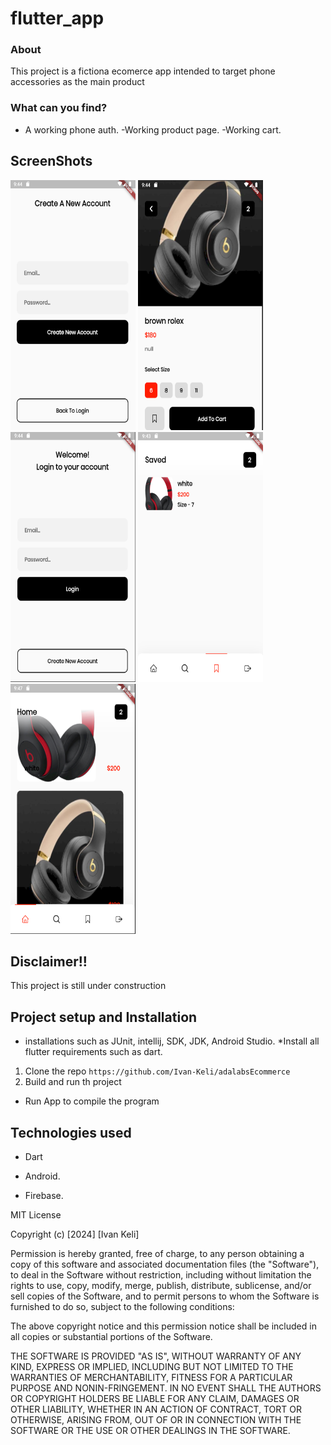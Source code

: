 # flutter_app

### About
 This project is a fictiona ecomerce app intended to target phone accessories as the main product

### What can you find?
 - A working phone auth.
 -Working product page.
 -Working cart.

## ScreenShots
<img src="./android/app/src/main/res/drawable/log1.png" width="200" height="400">                             <img src="./android/app/src/main/res/drawable/log2.png" width="200" height="400">
<img src="./android/app/src/main/res/drawable/log3.png" width="200" height="400">                             <img src="./android/app/src/main/res/drawable/log4.png" width="200" height="400">
<img src="./android/app/src/main/res/drawable/log5.png" width="200" height="400">

## Disclaimer!!
This project is still under construction

## Project setup and Installation
* installations such as JUnit, intellij, SDK, JDK, Android Studio.
*Install all flutter requirements such as dart.

1. Clone the repo `https://github.com/Ivan-Keli/adalabsEcommerce`
2. Build and run th project

* Run App to compile the program

## Technologies used
* Dart

* Android.

* Firebase.

MIT License

Copyright (c) [2024] [Ivan Keli]

Permission is hereby granted, free of charge, to any person obtaining a copy
of this software and associated documentation files (the "Software"), to deal
in the Software without restriction, including without limitation the rights
to use, copy, modify, merge, publish, distribute, sublicense, and/or sell
copies of the Software, and to permit persons to whom the Software is
furnished to do so, subject to the following conditions:

The above copyright notice and this permission notice shall be included in all
copies or substantial portions of the Software.

THE SOFTWARE IS PROVIDED "AS IS", WITHOUT WARRANTY OF ANY KIND, EXPRESS OR
IMPLIED, INCLUDING BUT NOT LIMITED TO THE WARRANTIES OF MERCHANTABILITY,
FITNESS FOR A PARTICULAR PURPOSE AND NONIN-FRINGEMENT. IN NO EVENT SHALL THE
AUTHORS OR COPYRIGHT HOLDERS BE LIABLE FOR ANY CLAIM, DAMAGES OR OTHER
LIABILITY, WHETHER IN AN ACTION OF CONTRACT, TORT OR OTHERWISE, ARISING FROM,
OUT OF OR IN CONNECTION WITH THE SOFTWARE OR THE USE OR OTHER DEALINGS IN THE
SOFTWARE.
